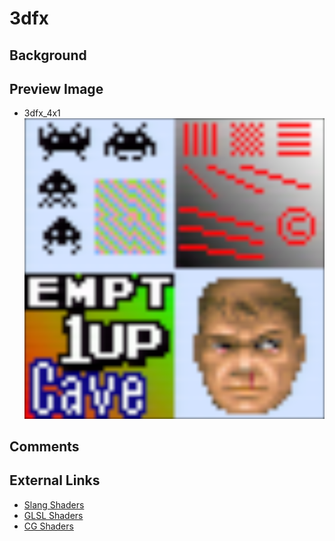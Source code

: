# 3dfx

## Background

## Preview Image
* 3dfx_4x1
![3dfx_4x1](images/3dfx/3dfx_4x1.png)

## Comments

## External Links

* [Slang Shaders](https://github.com/libretro/slang-shaders)
* [GLSL Shaders](https://github.com/libretro/glsl-shaders)  
* [CG Shaders](https://github.com/libretro/common-shaders)
